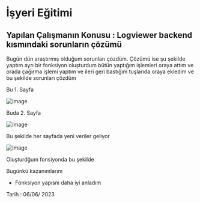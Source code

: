 # İşyeri Eğitimi


## Yapılan Çalışmanın Konusu :    Logviewer backend kısmındaki sorunların çözümü 

Bugün dün araştırmış olduğum sorunları çözdüm. Çözümü ise şu şekilde yaptım ayrı bir fonksiyon oluşturdum bütün yaptığım işlemleri oraya attım ve orada çağırma işlemi yaptım ve ileri geri bastığım tuşlarıda oraya ekledim ve bu şekilde sorunları çözdüm


Bu 1. Sayfa 

![image](https://github.com/omerkonca/isyeriegitimi/assets/65457096/7eb25b37-9aaa-4e57-88e1-d49c0e35af42)

 

Buda 2. Sayfa 

![image](https://github.com/omerkonca/isyeriegitimi/assets/65457096/2ec08ebc-8c68-43e2-b8c3-03d69f9c0a6d)

 


Bu şekilde her sayfada yeni veriler geliyor


 ![image](https://github.com/omerkonca/isyeriegitimi/assets/65457096/bc972a75-8abb-4643-9619-e81f346abf78)



Oluşturdğum fonsiyonda bu şekilde


Bugünkü kazanımlarım
-	Fonksiyon yapısnı daha iyi anladım











































 








Tarih : 06/06/ 2023

 
















































 	







 






